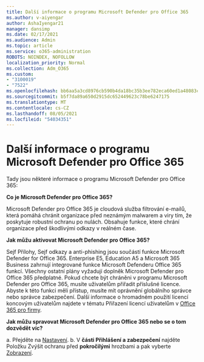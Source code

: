 ```yaml
---
title: Další informace o programu Microsoft Defender pro Office 365
ms.author: v-aiyengar
author: AshaIyengar21
manager: dansimp
ms.date: 02/17/2021
ms.audience: Admin
ms.topic: article
ms.service: o365-administration
ROBOTS: NOINDEX, NOFOLLOW
localization_priority: Normal
ms.collection: Adm_O365
ms.custom:
- "3100019"
- "7522"
ms.openlocfilehash: bb6aa5a3cd8976cb590b4da18bc35b3ee782eca60ed1a48083cca8e7ef17e51e
ms.sourcegitcommit: b5f7da89a650d2915dc652449623c78be6247175
ms.translationtype: MT
ms.contentlocale: cs-CZ
ms.lasthandoff: 08/05/2021
ms.locfileid: "54034351"
---
```

# <a name="learn-about-microsoft-defender-for-office-365"></a>Další informace o programu Microsoft Defender pro Office 365

Tady jsou některé informace o programu Microsoft Defender pro Office 365:

**Co je Microsoft Defender pro Office 365?**

Microsoft Defender pro Office 365 je cloudová služba filtrování e-mailů, která pomáhá chránit organizace před neznámým malwarem a viry tím, že poskytuje robustní ochranu po nulách. Obsahuje funkce, které chrání organizace před škodlivými odkazy v reálném čase.

**Jak můžu aktivovat Microsoft Defender pro Office 365?**

Sejf Přílohy, Sejf odkazy a anti-phishing jsou součástí funkce Microsoft Defender for Office 365. Enterprise E5, Education A5 a Microsoft 365 Business zahrnují integrované funkce Microsoft Defenderu Office 365 funkcí. Všechny ostatní plány vyžadují doplněk Microsoft Defender pro Office 365 předplatné. Pokud chcete být chráněni v programu Microsoft Defender pro Office 365, musíte uživatelům přiřadit příslušné licence. Abyste k této funkci měli přístup, musíte mít oprávnění globálního správce nebo správce zabezpečení. Další informace o hromadném použití licencí koncovým uživatelům najdete v tématu Přiřazení licencí uživatelům v [Office 365 pro firmy](https://go.microsoft.com/fwlink/?linkid=2093435).

**Jak můžu spravovat Microsoft Defender pro Office 365 nebo se o tom dozvědět víc?**

a. Přejděte na [Nastavení](https://go.microsoft.com/fwlink/p/?linkid=2075721).
b. V **části Přihlášení a zabezpečení** najděte Položku Zvýšit ochranu před **pokročilými** hrozbami a pak vyberte [Zobrazení](https://go.microsoft.com/fwlink/?linkid=2109302).
